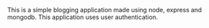 This is a simple blogging application made using node, express and mongodb.
This application uses user authentication.